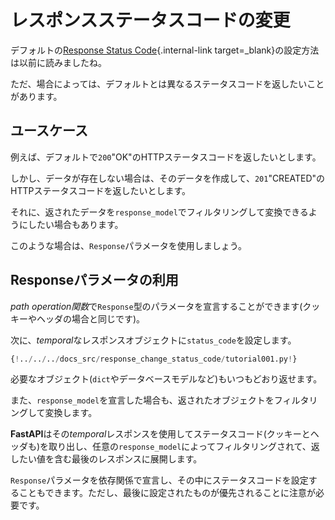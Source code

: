 # レスポンスステータスコードの変更 <!-- # Response - Change Status Code -->

<!-- You probably read before that you can set a default [Response Status Code](../tutorial/response-status-code.md){.internal-link target=_blank}. -->
デフォルトの[Response Status Code](./tutorial/response-status-code.md){.internal-link target=_blank}の設定方法は以前に読みましたね。

<!-- But in some cases you need to return a different status code than the default. -->
ただ、場合によっては、デフォルトとは異なるステータスコードを返したいことがあります。

<!-- ## Use case -->
## ユースケース

<!-- For example, imagine that you want to return an HTTP status code of "OK" `200` by default. -->
例えば、デフォルトで`200`"OK"のHTTPステータスコードを返したいとします。

<!-- But if the data didn't exist, you want to create it, and return an HTTP status code of "CREATED" `201`. -->
しかし、データが存在しない場合は、そのデータを作成して、`201`"CREATED"のHTTPステータスコードを返したいとします。

<!-- But you still want to be able to filter and convert the data you return with a `response_model`. -->
それに、返されたデータを`response_model`でフィルタリングして変換できるようにしたい場合もあります。

<!-- For those cases, you can use a `Response` parameter. -->
このような場合は、`Response`パラメータを使用しましょう。

<!-- ## Use a `Response` parameter -->
## Responseパラメータの利用

<!-- You can declare a parameter of type `Response` in your *path operation function* (as you can do for cookies and headers). -->
*path operation関数*で`Response`型のパラメータを宣言することができます(クッキーやヘッダの場合と同じです)。

<!-- And then you can set the `status_code` in that *temporal* response object. -->
次に、*temporal*なレスポンスオブジェクトに`status_code`を設定します。

```Python hl_lines="1  9  12"
{!../../../docs_src/response_change_status_code/tutorial001.py!}
```

<!-- And then you can return any object you need, as you normally would (a `dict`, a database model, etc). -->
必要なオブジェクト(`dict`やデータベースモデルなど)もいつもどおり返せます。

<!-- And if you declared a `response_model`, it will still be used to filter and convert the object you returned. -->
また、`response_model`を宣言した場合も、返されたオブジェクトをフィルタリングして変換します。

<!-- **FastAPI** will use that *temporal* response to extract the status code (also cookies and headers), and will put them in the final response that contains the value you returned, filtered by any `response_model`. -->
**FastAPI**はその*temporal*レスポンスを使用してステータスコード(クッキーとヘッダも)を取り出し、任意の`response_model`によってフィルタリングされて、返したい値を含む最後のレスポンスに展開します。

<!-- You can also declare the `Response` parameter in dependencies, and set the status code in them. But keep in mind that the last one to be set will win. -->
`Response`パラメータを依存関係で宣言し、その中にステータスコードを設定することもできます。ただし、最後に設定されたものが優先されることに注意が必要です。
